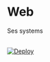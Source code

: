 <h1><strong>Web</strong></h1>
<p>Ses systems</p>
<br>
<a href="https://dashboard.heroku.com/apps/" target="_blank" rel="noreferrer">
    <img src="https://www.herokucdn.com/deploy/button.svg" alt="Deploy">
</a>
